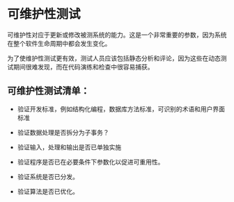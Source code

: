 # 可维护性测试

可维护性对应于更新或修改被测系统的能力。这是一个非常重要的参数，因为系统在整个软件生命周期中都会发生变化。

为了使维护性测试更有效，测试人员应该包括静态分析和评论，因为这些在动态测试期间很难发现，而在代码演练和检查中很容易捕获。

## 可维护性测试清单：

* 验证开发标准，例如结构化编程，数据库方法标准，可识别的术语和用户界面标准

* 验证数据处理是否拆分为子事务？

* 验证输入，处理和输出是否已单独实施

* 验证程序是否已在必要条件下参数化以促进可重用性。

* 验证系统是否已分发。

* 验证算法是否已优化。
